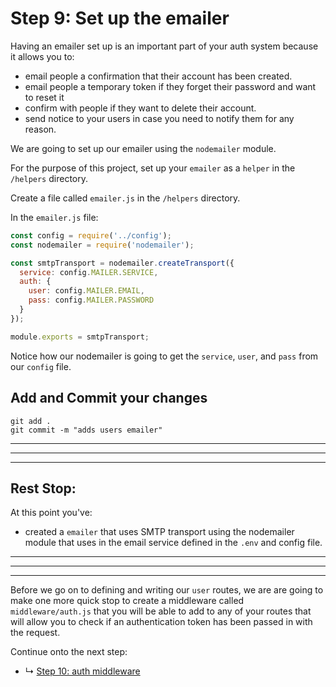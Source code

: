 # Step 9: Set up the emailer

Having an emailer set up is an important part of your auth system because it allows you to:
* email people a confirmation that their account has been created.
* email people a temporary token if they forget their password and want to reset it
* confirm with people if they want to delete their account. 
* send notice to your users in case you need to notify them for any reason.

We are going to set up our emailer using the `nodemailer` module. 

For the purpose of this project, set up your `emailer` as a `helper` in the `/helpers` directory. 

Create a file called `emailer.js` in the `/helpers` directory.

In the `emailer.js` file:

```js
const config = require('../config');
const nodemailer = require('nodemailer');

const smtpTransport = nodemailer.createTransport({
  service: config.MAILER.SERVICE,
  auth: {
    user: config.MAILER.EMAIL,
    pass: config.MAILER.PASSWORD
  }
});

module.exports = smtpTransport;
```

Notice how our nodemailer is going to get the `service`, `user`, and `pass` from our `config` file.

## Add and Commit your changes

```
git add .
git commit -m "adds users emailer"
```

***
***
***
## Rest Stop:

At this point you've:
* created a `emailer` that uses SMTP transport using the nodemailer module that uses in the email service defined in the `.env` and config file.

***
***
***

Before we go on to defining and writing our `user` routes, we are are going to make one more quick stop to create a middleware called `middleware/auth.js` that you will be able to add to any of your routes that will allow you to check if an authentication token has been passed in with the request. 

Continue onto the next step:
* ↳ [Step 10: auth middleware](tutorial/10_auth-middleware.md)



